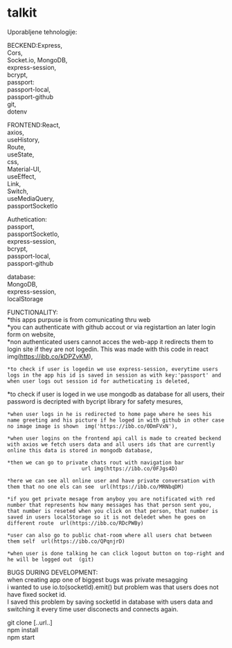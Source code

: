 # talkit


Uporabljene tehnologije:  


BECKEND:Express,  
	Cors,  
	Socket.io,
	MongoDB,	
	express-session,  
	bcrypt,  
	passport:  
		passport-local,  
		passport-github  
	git,  
	dotenv  
  
    
  
FRONTEND:React,   
	 axios,  
	 useHistory,  
	 Route,  
	 useState,  
	 css,  
	 Material-UI,  
	 useEffect,   
	 Link,  
	 Switch,  
	 useMediaQuery,  
	 passportSocketIo  
   
     
Authetication:  
	passport,  
	passportSocketIo,  
	express-session,  
	bcrypt,  
	passport-local,  
	passport-github  
	
  
database:   
	MongoDB,  
	express-session,  
	localStorage  




FUNCTIONALITY:  
	*this apps purpuse is from comunicating thru web  
	*you can authenticate with github accout or via registartion an later login form on website,  
	*non authenticated users cannot acces the web-app it redirects them to login site if they are not logedin. This was made with this code in react img(https://ibb.co/kDPZvKM),  
  
	*to check if user is logedin we use express-session, everytime users logs in the app his id is saved in session as with key:'passport' and when user logs out session id for autheticating is deleted,
	
  *to check if user is loged in we use mongodb as database for all users, their password is decripted with bycript library for safety mesures,  
  
	*when user logs in he is redirected to home page where he sees his name greeting and his picture if he loged in with github in other case no image image is shown  img('https://ibb.co/0DmFVxN'),
  
	*when user logins on the frontend api call is made to created beckend with axios we fetch users data and all users ids that are currently online this data is stored in mongodb database,    
	
	*then we can go to private chats rout with navigation bar  
							url img(https://ibb.co/0FJgs4D)	

	*here we can see all online user and have private conversation with them that no one els can see  url(https://ibb.co/MRNbqDM)   

	*if you get private mesage from anyboy you are notificated with red number that represents how many messages has that person sent you, that number is reseted when you click on that person, that number is saved in users localStorage so it is not deledet when he goes on different route  url(https://ibb.co/RDcPWBy)   

	*user can also go to public chat-room where all users chat between them self  url(https://ibb.co/QPqnjrD)  

	*when user is done talking he can click logout button on top-right and he will be logged out  (git)  
	
  
BUGS DURING DEVELOPMENT:  
	when creating app one of biggest bugs was private mesagging  
	i wanted to use io.to(socketId).emit() but problem was that users does not have fixed  socket id.     
	I saved this problem by saving socketId in database with users data and switching it every time user disconects and connects again.   
	
	
  

git clone [..url..]  
npm install  
npm start  

